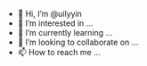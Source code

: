 - 👋 Hi, I’m @uilyyin
- 👀 I’m interested in ...
- 🌱 I’m currently learning ...
- 💞️ I’m looking to collaborate on ...
- 📫 How to reach me ...

<!---
uilyyin/uilyyin is a ✨ special ✨ repository because its `README.md` (this file) appears on your GitHub profile.
You can click the Preview link to take a look at your changes.
--->
